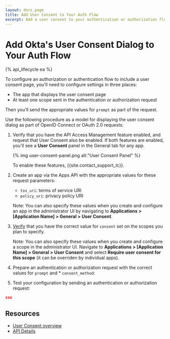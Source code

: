```yaml
---
layout: docs_page
title: Add User Consent to Your Auth Flow
excerpt: Add a user consent to your authentication or authorization flow
---
```

# Add Okta's User Consent Dialog to Your Auth Flow

{% api_lifecycle ea %}

To configure an authorization or authentication flow to include a user consent page, you'll need to configure settings in three places:

* The app that displays the user consent page
* At least one scope sent in the authentication or authorization request

Then you'll send the appropriate values for `prompt` as part of the request.

Use the following procedure as a model for displaying the user consent dialog as part of OpenID Connect or OAuth 2.0 requests:

1. Verify that you have the API Access Management feature enabled, and request that User Consent also be enabled. If both features are enabled, you'll see a **User Consent** panel in the General tab for any app.

    {% img user-consent-panel.png alt:"User Consent Panel" %}

    To enable these features, {{site.contact_support_lc}}.

2. Create an app via the Apps API with the appropriate values for these request parameters:
    * `tos_uri`: terms of service URI
    * `policy_uri`: privacy policy URI

    Note: You can also specify these values when you create and configure an app in the administrator UI by navigating to **Applications > [Application Name] > General > User Consent**.

3. [Verify](/docs/api/resources/authorization-servers#create-a-scope) that you have the correct value for `consent` set on the scopes you plan to specify.

    Note: You can also specify these values when you create and configure a scope in the administrator UI. Navigate to **Applications > [Application Name] > General > User Consent** and select **Require user consent for this scope** (it can be overriden by individual apps). 

4. Prepare an authentication or authorization request with the correct values for `prompt` and  * `consent_method`:

5. Test your configuration by sending an authentication or authorization request:

```json
xxx
```

## Resources

* [User Consent overview](xx)
* [API Details](/docs/api/resources/apps#settings-7)